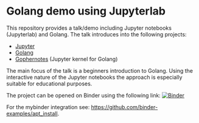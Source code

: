 # Golang demo using Jupyterlab

This repository provides a talk/demo including Jupyter notebooks (Jupyterlab) and Golang. The talk introduces into the following projects:
 * [Jupyter](https://jupyter.org) 
 * [Golang](https://golang.org)
 * [Gophernotes](https://github.com/gopherdata/gophernotes) (Jupyter kernel for Golang)

 The main focus of the talk is a beginners introduction to Golang. Using the interactive nature of the Jupyter notebooks the approach is especially suitable for educational purposes.

 The project can be opened on Binder using the following link:
 [![Binder](https://mybinder.org/badge.svg)](https://mybinder.org/v2/gh/dressedfez/demo-jupyterlab-golang/master)

 For the mybinder integration see: https://github.com/binder-examples/apt_install.
